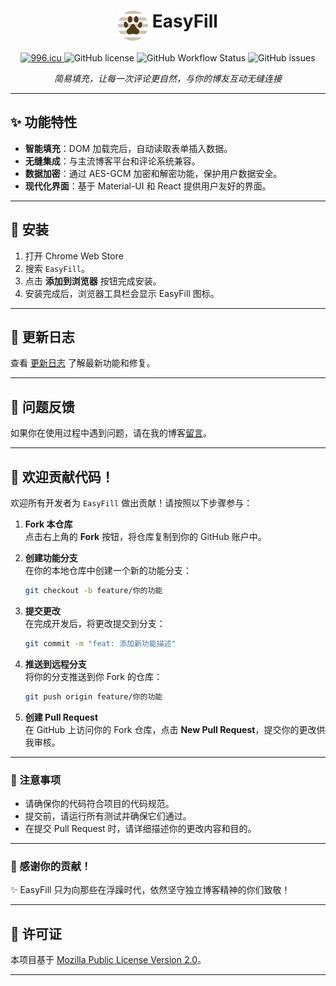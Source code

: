 <h1 align="center">
  <img align="top" width="48" src="./public/icon/48.png" alt="EasyFill Logo">
  <span>EasyFill</span>
</h1>

<p align="center">
  <a href="https://996.icu" target="_blank">
      <img src="https://cos.lhasa.icu/svg/link-996.icu-red.svg" alt="996.icu" />
  </a>
  <img src="https://img.shields.io/github/license/achuanya/EasyFill" alt="GitHub license" />
  <img src="https://img.shields.io/github/actions/workflow/status/achuanya/EasyFill/rss_update.yml?branch=main" alt="GitHub Workflow Status" />
  <img src="https://img.shields.io/github/issues/achuanya/EasyFill" alt="GitHub issues" />
</p>
<p align="center">
  <i>简易填充，让每一次评论更自然，与你的博友互动无缝连接</i>
</p>

---

## ✨ 功能特性

- **智能填充**：DOM 加载完后，自动读取表单插入数据。
- **无缝集成**：与主流博客平台和评论系统兼容。
- **数据加密**：通过 AES-GCM 加密和解密功能，保护用户数据安全。
- **现代化界面**：基于 Material-UI 和 React 提供用户友好的界面。

---

## 🚀 安装

1. 打开 Chrome Web Store
2. 搜索 `EasyFill`。
3. 点击 **添加到浏览器** 按钮完成安装。
4. 安装完成后，浏览器工具栏会显示 EasyFill 图标。

---

## 📄 更新日志

查看 [更新日志](https://github.com/achuanya/EasyFill/blob/main/UpdateLog.md) 了解最新功能和修复。

---

## 🐛 问题反馈

如果你在使用过程中遇到问题，请在我的博客[留言](https://lhasa.icu/guestbook.html)。

---

## 🤝 欢迎贡献代码！

欢迎所有开发者为 `EasyFill` 做出贡献！请按照以下步骤参与：

1. **Fork 本仓库**  
   点击右上角的 **Fork** 按钮，将仓库复制到你的 GitHub 账户中。

2. **创建功能分支**  
   在你的本地仓库中创建一个新的功能分支：
   ```bash
   git checkout -b feature/你的功能
   ```

3. **提交更改**  
   在完成开发后，将更改提交到分支：
   ```bash
   git commit -m "feat: 添加新功能描述"
   ```

4. **推送到远程分支**  
   将你的分支推送到你 Fork 的仓库：
   ```bash
   git push origin feature/你的功能
   ```

5. **创建 Pull Request**  
   在 GitHub 上访问你的 Fork 仓库，点击 **New Pull Request**，提交你的更改供我审核。

---

### 📝 注意事项
- 请确保你的代码符合项目的代码规范。
- 提交前，请运行所有测试并确保它们通过。
- 在提交 Pull Request 时，请详细描述你的更改内容和目的。

---

### 🌟 感谢你的贡献！

✨ EasyFill 只为向那些在浮躁时代，依然坚守独立博客精神的你们致敬！


---

## 📜 许可证

本项目基于 [Mozilla Public License Version 2.0](https://github.com/achuanya/EasyFill/blob/main/LICENSE)。

---
